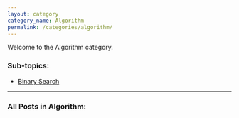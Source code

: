 ```yaml
---
layout: category
category_name: Algorithm
permalink: /categories/algorithm/
---
```


Welcome to the Algorithm category.

### Sub-topics:
- <a href="{{ '/categories/algorithm/binary_search/' | relative_url }}">Binary Search</a>

<hr>

### All Posts in Algorithm: